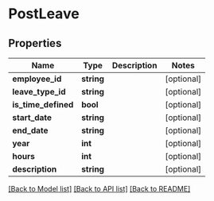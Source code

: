 # PostLeave

## Properties

 Name                | Type       | Description | Notes      
---------------------|------------|-------------|------------
 **employee_id**     | **string** |             | [optional] 
 **leave_type_id**   | **string** |             | [optional] 
 **is_time_defined** | **bool**   |             | [optional] 
 **start_date**      | **string** |             | [optional] 
 **end_date**        | **string** |             | [optional] 
 **year**            | **int**    |             | [optional] 
 **hours**           | **int**    |             | [optional] 
 **description**     | **string** |             | [optional] 

[[Back to Model list]](../README.md#documentation-for-models) [[Back to API list]](../README.md#documentation-for-api-endpoints) [[Back to README]](../README.md)


